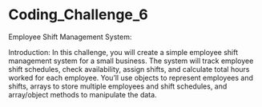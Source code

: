 # Coding_Challenge_6
Employee Shift Management System:

Introduction: In this challenge, you will create a simple employee shift management system for a small business. The system will track employee shift schedules, check availability, assign shifts, and calculate total hours worked for each employee. You’ll use objects to represent employees and shifts, arrays to store multiple employees and shift schedules, and array/object methods to manipulate the data.
